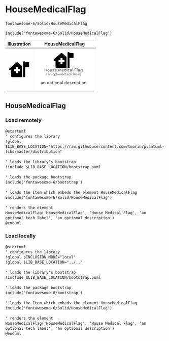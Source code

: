 # HouseMedicalFlag


```text
fontawesome-6/Solid/HouseMedicalFlag
```

```text
include('fontawesome-6/Solid/HouseMedicalFlag')
```



| Illustration | HouseMedicalFlag |
| :---: | :---: |
| ![illustration for Illustration](../../fontawesome-6/Solid/HouseMedicalFlag.png) | ![illustration for HouseMedicalFlag](../../fontawesome-6/Solid/HouseMedicalFlag.Local.png) |




## HouseMedicalFlag

### Load remotely
```plantuml
@startuml
' configures the library
!global $LIB_BASE_LOCATION="https://raw.githubusercontent.com/tmorin/plantuml-libs/master/distribution"

' loads the library's bootstrap
!include $LIB_BASE_LOCATION/bootstrap.puml

' loads the package bootstrap
include('fontawesome-6/bootstrap')

' loads the Item which embeds the element HouseMedicalFlag
include('fontawesome-6/Solid/HouseMedicalFlag')

' renders the element
HouseMedicalFlag('HouseMedicalFlag', 'House Medical Flag', 'an optional tech label', 'an optional description')
@enduml
```

### Load locally
```plantuml
@startuml
' configures the library
!global $INCLUSION_MODE="local"
!global $LIB_BASE_LOCATION="../.."

' loads the library's bootstrap
!include $LIB_BASE_LOCATION/bootstrap.puml

' loads the package bootstrap
include('fontawesome-6/bootstrap')

' loads the Item which embeds the element HouseMedicalFlag
include('fontawesome-6/Solid/HouseMedicalFlag')

' renders the element
HouseMedicalFlag('HouseMedicalFlag', 'House Medical Flag', 'an optional tech label', 'an optional description')
@enduml
```

